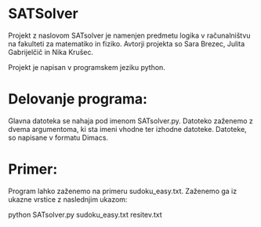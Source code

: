 # SATSolver

Projekt z naslovom SATsolver je namenjen predmetu logika v računalništvu na fakulteti za matematiko in fiziko. Avtorji projekta so Sara Brezec, Julita Gabrijelčič in Nika Krušec.

Projekt je napisan v programskem jeziku python.

# Delovanje programa:

Glavna datoteka se nahaja pod imenom SATsolver.py. Datoteko zaženemo z dvema argumentoma, ki sta imeni vhodne ter izhodne datoteke. Datoteke,  so napisane v formatu Dimacs.

# Primer:

Program lahko zaženemo na primeru sudoku_easy.txt. Zaženemo ga iz ukazne vrstice z naslednjim ukazom:

  python SATsolver.py sudoku_easy.txt resitev.txt

